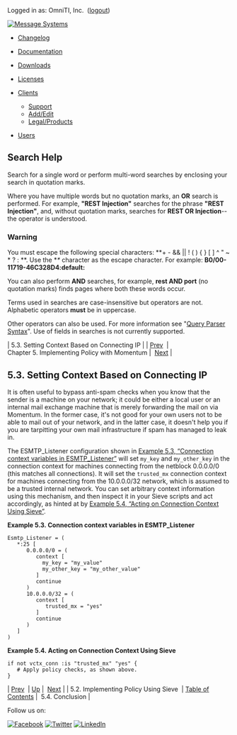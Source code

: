 Logged in as: OmniTI, Inc.  ([logout](https://support.messagesystems.com/logout.php))

[![Message Systems](https://support.messagesystems.com/images/ms-white205.png)](https://support.messagesystems.com/start.php) 

*   [Changelog](https://support.messagesystems.com/start.php?show=changelog)
*   [Documentation](https://support.messagesystems.com/docs/)
*   [Downloads](https://support.messagesystems.com/start.php)

*   [Licenses](https://support.messagesystems.com/license_summary.php)
*   <a href="">Clients</a>
    *   [Support](https://support.messagesystems.com/cs.php)
    *   [Add/Edit](https://support.messagesystems.com/edit_client.php)
    *   [Legal/Products](https://support.messagesystems.com/edit_products.php)
*   [Users](https://support.messagesystems.com/edit_customer.php)

## Search Help

Search for a single word or perform multi-word searches by enclosing your search in quotation marks.

Where you have multiple words but no quotation marks, an **OR** search is performed. For example, **"REST Injection"** searches for the phrase **"REST Injection"**, and, without quotation marks, searches for **REST OR Injection**--the operator is understood.

### Warning

You must escape the following special characters: **+ - && || ! ( ) { } [ ] ^ " ~ * ? : \**. Use the **\** character as the escape character. For example: **B0/00-11719-46C328D4\:default\:**

You can also perform **AND** searches, for example, **rest AND port** (no quotation marks) finds pages where both these words occur.

Terms used in searches are case-insensitive but operators are not. Alphabetic operators **must** be in uppercase.

Other operators can also be used. For more information see "[Query Parser Syntax](https://lucene.apache.org/core/old_versioned_docs/versions/3_0_0/queryparsersyntax.html)". Use of fields in searches is not currently supported.

| 5.3. Setting Context Based on Connecting IP |
| [Prev](policy.implementing.php)  | Chapter 5. Implementing Policy with Momentum |  [Next](policy.conclusion.php) |

## 5.3. Setting Context Based on Connecting IP

It is often useful to bypass anti-spam checks when you know that the sender is a machine on your network; it could be either a local user or an internal mail exchange machine that is merely forwarding the mail on via Momentum. In the former case, it's not good for your own users not to be able to mail out of your network, and in the latter case, it doesn't help you if you are tarpitting your own mail infrastructure if spam has managed to leak in.

The ESMTP_Listener configuration shown in [Example 5.3, “Connection context variables in ESMTP_Listener”](policy.context-based-on-ip.php#policy.context-based-on-ip.ex "Example 5.3. Connection context variables in ESMTP_Listener") will set `my_key` and `my_other_key` in the connection context for machines connecting from the netblock 0.0.0.0/0 (this matches all connections). It will set the `trusted_mx` connection context for machines connecting from the 10.0.0.0/32 network, which is assumed to be a trusted internal network. You can set arbitrary context information using this mechanism, and then inspect it in your Sieve scripts and act accordingly, as hinted at by [Example 5.4, “Acting on Connection Context Using Sieve”](policy.context-based-on-ip.php#policy.context-based-on-ip.ex2 "Example 5.4. Acting on Connection Context Using Sieve").

<a name="policy.context-based-on-ip.ex"></a>

**Example 5.3. Connection context variables in ESMTP_Listener**

```
Esmtp_Listener = (
   *:25 [
      0.0.0.0/0 = (
         context [
           my_key = "my_value"
           my_other_key = "my_other_value"
         ]
         continue
      )
      10.0.0.0/32 = (
         context [
            trusted_mx = "yes"
         ]
         continue
      )
   ]
)
```

<a name="policy.context-based-on-ip.ex2"></a>

**Example 5.4. Acting on Connection Context Using Sieve**

```
if not vctx_conn :is "trusted_mx" "yes" {
   # Apply policy checks, as shown above.
}
```

| [Prev](policy.implementing.php)  | [Up](policy.php) |  [Next](policy.conclusion.php) |
| 5.2. Implementing Policy Using Sieve  | [Table of Contents](index.php) |  5.4. Conclusion |

Follow us on:

[![Facebook](https://support.messagesystems.com/images/icon-facebook.png)](http://www.facebook.com/messagesystems) [![Twitter](https://support.messagesystems.com/images/icon-twitter.png)](http://twitter.com/#!/MessageSystems) [![LinkedIn](https://support.messagesystems.com/images/icon-linkedin.png)](http://www.linkedin.com/company/message-systems)